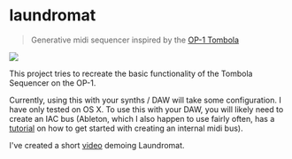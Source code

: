 # laundromat
> Generative midi sequencer inspired by the [OP-1 Tombola](https://www.youtube.com/watch?v=q1V3-FbPnnk)

![](https://cloud.githubusercontent.com/assets/12987958/15099378/f718a158-1521-11e6-82f2-7a10e4d106d2.gif)

This project tries to recreate the basic functionality of the Tombola Sequencer on the OP-1.

Currently, using this with your synths / DAW will take some configuration. I have only tested on OS X. To use this with your DAW, you will likely need to create an IAC bus (Ableton, which I also happen to use fairly often, has a [tutorial](https://www.ableton.com/en/help/article/using-virtual-MIDI-buses-live/) on how to get started with creating an internal midi bus).

I've created a short [video](https://youtu.be/soI7Zq1B2aY) demoing Laundromat.

